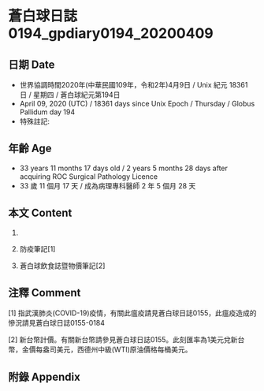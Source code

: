 # 蒼白球日誌0194_gpdiary0194_20200409 #

## 日期 Date ##

* 世界協調時間2020年(中華民國109年，令和2年)4月9日 / Unix 紀元 18361 日 / 星期四 / 蒼白球紀元第194日
* April 09, 2020 (UTC) / 18361 days since Unix Epoch / Thursday / Globus Pallidum day 194
* 特殊註記:

## 年齡 Age ##

* 33 years 11 months 17 days old / 2 years 5 months 28 days after acquiring ROC Surgical Pathology Licence
* 33 歲 11 個月 17 天 / 成為病理專科醫師 2 年 5 個月 28 天

## 本文 Content ##

1. 

    
2. 防疫筆記[1]

    
3. 蒼白球飲食誌暨物價筆記[2]

    

## 注釋 Comment ##

[1] 指武漢肺炎(COVID-19)疫情，有關此瘟疫請見蒼白球日誌0155，此瘟疫造成的慘況請見蒼白球日誌0155-0184


[2] 新台幣計價。有關新台幣請參見蒼白球日誌0155。此刻匯率為1美元兌新台幣，金價每盎司美元，西德州中級(WTI)原油價格每桶美元。



## 附錄 Appendix ##

